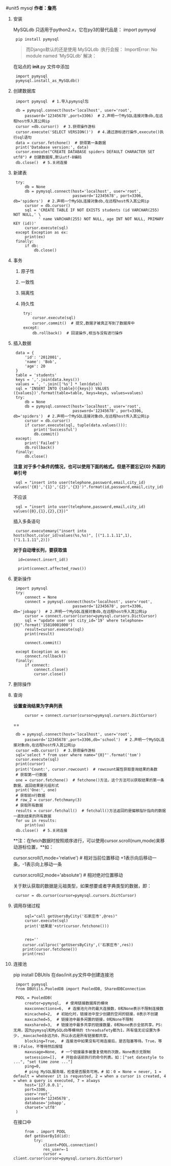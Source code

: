 #unit5 mysql
**作者：詹亮**


1. 安装

	MySQLdb 只适用于python2.x，它在py3的替代品是： import pymysql
	
		pip install pymysql
	
	>而Django默认的还是使用 MySQLdb :执行会报： ImportError: No module named 'MySQLdb'
	解决：

	在站点的 __init__.py 文件中添加

		import pymysql
		pymysql.install_as_MySQLdb()
2. 创建数据库

		import pymysql  # 1.导入pymysql包

		db = pymysql.connect(host='localhost', user='root',
		    password='12345678',port=3306)  # 2.声明一个MySQL连接对象db,在远程host传入其公网ip
		cursor =db.cursor()  # 3.获得操作游标
		cursor.execute('SELECT VERSION()')  # 4.通过游标进行操作,execute()执行sql语句
		data = cursor.fetchone()  # 获得第一条数据
		print('Database version:', data)
		cursor.execute("CREATE DATABASE spiders DEFAULT CHARACTER SET utf8") # 创建数据库,默认utf-8编码
		db.close()  # 5.关闭连接

2. 新建表

		try:
		    db = None
		    db = pymysql.connect(host='localhost', user='root',
		                         password='12345678', port=3306, db='spiders')  # 2.声明一个MySQL连接对象db,在远程host传入其公网ip
		    cursor = db.cursor()
		    sql = 'CREATE TABLE IF NOT EXISTS students (id VARCHAR(255) NOT NULL,' \
		          ' name VARCHAR(255) NOT NULL, age INT NOT NULL, PRIMARY KEY (id))'
		    cursor.execute(sql)
		except Exception as ex:
		    print(ex)
		finally:
		    if db:
		        db.close()

3. 事务

	1. 原子性
	2. 一致性
	3. 隔离性
	4. 持久性

			try:
			    cursor.execute(sql)
			    cursor.commit()  # 提交,数据才被真正写到了数据库中
			except:
		   	 	db.rollback()  # 回滚操作,相当与没有进行操作
4. 插入数据

		data = {
		    'id': '2012001',
		    'name': 'Bob',
		    'age': 20
		}
		table = 'students'
		keys = ','.join(data.keys())
		values = ', '.join(['%s'] * len(data))
		sql = 'INSERT INTO {table}({keys}) VALUES ({values})'.format(table=table, keys=keys, values=values)
		try:
		    db = None
		    db = pymysql.connect(host='localhost', user='root',
		                         password='12345678', port=3306, db='spiders')  # 2.声明一个MySQL连接对象db,在远程host传入其公网ip
		    cursor = db.cursor()
		    if cursor.execute(sql, tuple(data.values())):
		        print('Successful')
		        db.commit()
		except:
		    print('Failed')
		    db.rollback()
		finally:
		    db.close()
	
	**注意 对于多个条件的情况，也可以使用下面的格式。但是不要忘记{0} 外面的单引号**
		
		sql = "insert into user(telephone,password,email,city_id) values('{0}','{1}','{2}','{3}')".format(id,password,email,city_id)

		
		
	不应该
		 
		sql = "insert into user(telephone,password,email,city_id) values({0},{1},{2},{3})"                            
	插入多条语句
		
		cursor.executemany("insert into hosts(host,color_id)values(%s,%s)", [("1.1.1.11",1),("1.1.1.11",2)])
		
	
	**对于自动增长列，要获取值**
	
		 id=connect.insert_id()
		        
   		 print(connect.affected_rows()) 
4. 更新操作

		import pymysql
		try:
		    connect = None
		    connect = pymysql.connect(host='localhost', user='root',
		                         password='12345678', port=3306, db='jobapp')  # 2.声明一个MySQL连接对象db,在远程host传入其公网ip
		    cursor = connect.cursor(cursor=pymysql.cursors.DictCursor)
		    sql = "update user set city_id='19' where telephone={0}".format('15810001000')
		    result=cursor.execute(sql)
		    print(result)
		
		    connect.commit()
		
		except Exception as ex:
		    connect.rollback()
		finally:
		    if connect:
		        connect.close()
		        cursor.close()
5. 删除操作
3. 查询

	**设置查询结果为字典列表**
	
			cursor = connect.cursor(cursor=pymysql.cursors.DictCursor)
		
	==

		db = pymysql.connect(host='localhost', user='root',
		    password='12345678',port=3306,db='school')  # 2.声明一个MySQL连接对象db,在远程host传入其公网ip
		cursor =db.cursor()  # 3.获得操作游标
		sql='select * from user where name="{0}"'.format('tom')
		cursor.execute(sql)
		print(cursor)
		print('Count:', cursor.rowcount)  # rowcount属性获取查询结果的条数
		# 获取第一行数据
		one = cursor.fetchone()  # fetchone()方法，这个方法可以获取结果的第一条数据，返回结果是元组形式
		print('One:', one)
		# 获取前n行数据
		# row_2 = cursor.fetchmany(3)
		# 获取所有数据
		results = cursor.fetchall()  # fetchall()方法返回的是偏移指针指向的数据一直到结束的所有数据
		for uu in results:
		    print(uu)
		db.close()  # 5.关闭连接
		
	**注：在fetch数据时按照顺序进行，可以使用cursor.scroll(num,mode)来移动游标位置，**如：

	cursor.scroll(1,mode='relative')  # 相对当前位置移动 +1表示向后移动一条，-1表示向上移动一条
	
	cursor.scroll(2,mode='absolute') # 相对绝对位置移动
	
	关于默认获取的数据是元祖类型，如果想要或者字典类型的数据，即：
	
		cursor = db.cursor(cursor=pymysql.cursors.DictCursor)
		

5. 调用存储过程


			sql="call getUsersByCity('石家庄市',@res)"  
			cursor.execute(sql)                     
			print('结果是'+str(cursor.fetchone()))     
			
			
			res=''
	       cursor.callproc('getUsersByCity',('石家庄市',res))
	       print(cursor.fetchone())
	       print(res)
	       
6. 连接池

	pip install DBUtils
	在dao/init.py文件中创建连接池
	
		import pymysql
		from DBUtils.PooledDB import PooledDB, SharedDBConnection
		
		POOL = PooledDB(
		    creator=pymysql,  # 使用链接数据库的模块
		    maxconnections=6,  # 连接池允许的最大连接数，0和None表示不限制连接数
		    mincached=2,  # 初始化时，链接池中至少创建的空闲的链接，0表示不创建
		    maxcached=5,  # 链接池中最多闲置的链接，0和None不限制
		    maxshared=3,  # 链接池中最多共享的链接数量，0和None表示全部共享。PS: 无用，因为pymysql和MySQLdb等模块的 threadsafety都为1，所有值无论设置为多少，_maxcached永远为0，所以永远是所有链接都共享。
		    blocking=True,  # 连接池中如果没有可用连接后，是否阻塞等待。True，等待；False，不等待然后报错
		    maxusage=None,  # 一个链接最多被重复使用的次数，None表示无限制
		    setsession=[],  # 开始会话前执行的命令列表。如：["set datestyle to ...", "set time zone ..."]
		    ping=0,
		    # ping MySQL服务端，检查是否服务可用。# 如：0 = None = never, 1 = default = whenever it is requested, 2 = when a cursor is created, 4 = when a query is executed, 7 = always
		    host='127.0.0.1',
		    port=3306,
		    user='root',
		    password='12345678',
		    database='jobapp',
		    charset='utf8'
		)

	在接口中 
			
			from . import POOL
			def getUserById(id):
			    try:
			        client=POOL.connection()
			        res_user=-1
			        cursor = client.cursor(cursor=pymysql.cursors.DictCursor)